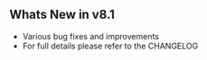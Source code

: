 Whats New in v8.1
--------------------------
- Various bug fixes and improvements
- For full details please refer to the CHANGELOG
